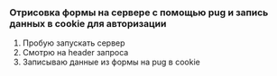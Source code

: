 ### Отрисовка формы на сервере с помощью pug и запись данных в cookie для авторизации

1. Пробую запускать сервер
2. Смотрю на header запроса
3. Записываю данные из формы на pug в cookie
